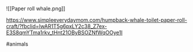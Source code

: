 ![[Paper roll whale.png]]

https://www.simpleeverydaymom.com/humpback-whale-toilet-paper-roll-craft/?fbclid=IwAR1T5g6pxLY2c38_Z7ex-E3S8qmYTma1rkv_tHnt21OByBSOZNfWqOOye1I

#animals 